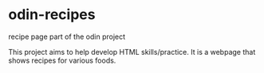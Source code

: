 # odin-recipes
recipe page part of the odin project

This project aims to help develop HTML skills/practice. It is a webpage that shows recipes for various foods.